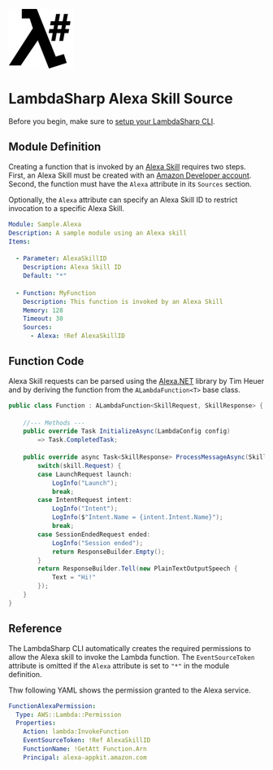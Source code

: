 ![λ#](../../src/DocFx/images/LambdaSharpLogo.png)

# LambdaSharp Alexa Skill Source

Before you begin, make sure to [setup your LambdaSharp CLI](https://lambdasharp.net/articles/Setup.html).

## Module Definition

Creating a function that is invoked by an [Alexa Skill](https://developer.amazon.com/alexa-skills-kit) requires two steps. First, an Alexa Skill must be created with an [Amazon Developer account](https://developer.amazon.com/). Second, the function must have the `Alexa` attribute in its `Sources` section.

Optionally, the `Alexa` attribute can specify an Alexa Skill ID to restrict invocation to a specific Alexa Skill.

```yaml
Module: Sample.Alexa
Description: A sample module using an Alexa skill
Items:

  - Parameter: AlexaSkillID
    Description: Alexa Skill ID
    Default: "*"

  - Function: MyFunction
    Description: This function is invoked by an Alexa Skill
    Memory: 128
    Timeout: 30
    Sources:
      - Alexa: !Ref AlexaSkillID
```

## Function Code

Alexa Skill requests can be parsed using the [Alexa.NET](https://github.com/timheuer/alexa-skills-dotnet) library by Tim Heuer and by deriving the function from the `ALambdaFunction<T>` base class.

```csharp
public class Function : ALambdaFunction<SkillRequest, SkillResponse> {

    //--- Methods ---
    public override Task InitializeAsync(LambdaConfig config)
        => Task.CompletedTask;

    public override async Task<SkillResponse> ProcessMessageAsync(SkillRequest skill) {
        switch(skill.Request) {
        case LaunchRequest launch:
            LogInfo("Launch");
            break;
        case IntentRequest intent:
            LogInfo("Intent");
            LogInfo($"Intent.Name = {intent.Intent.Name}");
            break;
        case SessionEndedRequest ended:
            LogInfo("Session ended");
            return ResponseBuilder.Empty();
        }
        return ResponseBuilder.Tell(new PlainTextOutputSpeech {
            Text = "Hi!"
        });
    }
}
```

## Reference

The LambdaSharp CLI automatically creates the required permissions to allow the Alexa skill to invoke the Lambda function. The `EventSourceToken` attribute is omitted if the `Alexa` attribute is set to `"*"` in the module definition.

Thw following YAML shows the permission granted to the Alexa service.

```yaml
FunctionAlexaPermission:
  Type: AWS::Lambda::Permission
  Properties:
    Action: lambda:InvokeFunction
    EventSourceToken: !Ref AlexaSkillID
    FunctionName: !GetAtt Function.Arn
    Principal: alexa-appkit.amazon.com
```
